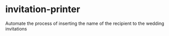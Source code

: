 # invitation-printer
Automate the process of inserting the name of the recipient to the wedding invitations
